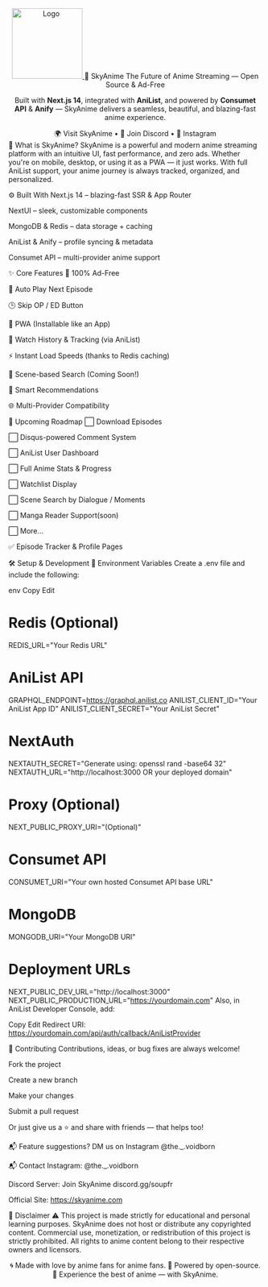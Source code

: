 <div align="center">
  <a href="https://skyanime.com" target="_blank">
    <img src="https://github.com/EternalAnime/skyanime-best-verse-/blob/main/public/android-chrome-512x512.png" alt="Logo" width="140" height="140">
  </a>
🌌 SkyAnime
The Future of Anime Streaming — Open Source & Ad-Free

<p> Built with <strong>Next.js 14</strong>, integrated with <strong>AniList</strong>, and powered by <strong>Consumet API</strong> & <strong>Anify</strong> — SkyAnime delivers a seamless, beautiful, and blazing-fast anime experience. </p>
🌍 Visit SkyAnime • 💬 Join Discord • 📸 Instagram

</div>
🧩 What is SkyAnime?
SkyAnime is a powerful and modern anime streaming platform with an intuitive UI, fast performance, and zero ads. Whether you're on mobile, desktop, or using it as a PWA — it just works. With full AniList support, your anime journey is always tracked, organized, and personalized.

⚙️ Built With
Next.js 14 – blazing-fast SSR & App Router

NextUI – sleek, customizable components

MongoDB & Redis – data storage + caching

AniList & Anify – profile syncing & metadata

Consumet API – multi-provider anime support

✨ Core Features
🚫 100% Ad-Free

🔁 Auto Play Next Episode

🕒 Skip OP / ED Button

📱 PWA (Installable like an App)

💾 Watch History & Tracking (via AniList)

⚡ Instant Load Speeds (thanks to Redis caching)

🎯 Scene-based Search (Coming Soon!)

🧠 Smart Recommendations

🌐 Multi-Provider Compatibility

📍 Upcoming Roadmap
⬜ Download Episodes

⬜ Disqus-powered Comment System

⬜ AniList User Dashboard

⬜ Full Anime Stats & Progress

⬜ Watchlist Display

⬜ Scene Search by Dialogue / Moments

⬜ Manga Reader Support(soon)

⬜ More...

✅ Episode Tracker & Profile Pages

🛠️ Setup & Development
🔐 Environment Variables
Create a .env file and include the following:

env
Copy
Edit
# Redis (Optional)
REDIS_URL="Your Redis URL"

# AniList API
GRAPHQL_ENDPOINT=https://graphql.anilist.co
ANILIST_CLIENT_ID="Your AniList App ID"
ANILIST_CLIENT_SECRET="Your AniList Secret"

# NextAuth
NEXTAUTH_SECRET="Generate using: openssl rand -base64 32"
NEXTAUTH_URL="http://localhost:3000 OR your deployed domain"

# Proxy (Optional)
NEXT_PUBLIC_PROXY_URI="(Optional)"

# Consumet API
CONSUMET_URI="Your own hosted Consumet API base URL"

# MongoDB
MONGODB_URI="Your MongoDB URI"

# Deployment URLs
NEXT_PUBLIC_DEV_URL="http://localhost:3000"
NEXT_PUBLIC_PRODUCTION_URL="https://yourdomain.com"
Also, in AniList Developer Console, add:

Copy
Edit
Redirect URI: https://yourdomain.com/api/auth/callback/AniListProvider

🤝 Contributing
Contributions, ideas, or bug fixes are always welcome!

Fork the project

Create a new branch

Make your changes

Submit a pull request

Or just give us a ⭐ and share with friends — that helps too!

📬 Feature suggestions? DM us on Instagram @the._.voidborn

📬 Contact
Instagram: @the._.voidborn

Discord Server: Join SkyAnime discord.gg/soupfr

Official Site: https://skyanime.com

📢 Disclaimer
⚠️ This project is made strictly for educational and personal learning purposes.
SkyAnime does not host or distribute any copyrighted content.
Commercial use, monetization, or redistribution of this project is strictly prohibited.
All rights to anime content belong to their respective owners and licensors.

<div align="center">
🌀 Made with love by anime fans for anime fans.
🚀 Powered by open-source.
🌌 Experience the best of anime — with SkyAnime.

</div>
